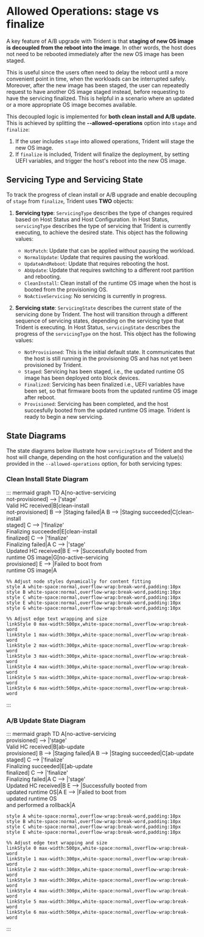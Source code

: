 # Allowed Operations: stage vs finalize

A key feature of A/B upgrade with Trident is that **staging of new OS image**
**is decoupled from the reboot into the image**. In other words, the host does
not need to be rebooted immediately after the new OS image has been staged.

This is useful since the users often need to delay the reboot until a more
convenient point in time, when the workloads can be interrupted safely.
Moreover, after the new image has been staged, the user can repeatedly request
to have another OS image staged instead, before requesting to have the
servicing finalized. This is helpful in a scenario where an updated or a more
appropriate OS image becomes available.

This decoupled logic is implemented for **both clean install and A/B update.**
This is achieved by splitting the **--allowed-operations** option into `stage`
and `finalize`:

1. If the user includes `stage` into allowed operations, Trident will
stage the new OS image.
2. If `finalize` is included, Trident will finalize the deployment,
by setting UEFI variables, and trigger the host's reboot into the new OS image.

## Servicing Type and Servicing State

To track the progress of clean install or A/B upgrade and enable decoupling of
`stage` from `finalize`, Trident uses **TWO** objects:

1. **Servicing type**: `ServicingType` describes the type of changes required
based on Host Status and Host Configuration. In Host Status, `servicingType`
describes the type of servicing that Trident is currently executing, to achieve
the desired state. This object has the following values:

   - `HotPatch`: Update that can be applied without pausing the workload.
   - `NormalUpdate`: Update that requires pausing the workload.
   - `UpdateAndReboot`: Update that requires rebooting the host.
   - `AbUpdate`:  Update that requires switching to a different root partition
      and rebooting.
   - `CleanInstall`: Clean install of the runtime OS image when the host is
      booted from the provisioning OS.
   - `NoActiveServicing`: No servicing is currently in progress.

2. **Servicing state**: `ServicingState` describes the current state of the
servicing done by Trident. The host will transition through a different
sequence of servicing states, depending on the servicing type that Trident is
executing. In Host Status, `servicingState` describes the progress of the
`servicingType` on the host. This object has the following values:

   - `NotProvisioned`: This is the initial default state. It communicates that
      the host is still running in the provisioning OS and has not yet been
      provisioned by Trident.
   - `Staged`: Servicing has been staged, i.e., the updated runtime OS image
      has been deployed onto block devices.
   - `Finalized`: Servicing has been finalized i.e., UEFI variables have been
      set, so that firmware boots from the updated runtime OS image after
      reboot.
   - `Provisioned`: Servicing has been completed, and the host succesfully
      booted from the updated runtime OS image. Trident is ready to begin a new
      servicing.

## State Diagrams

The state diagrams below illustrate how `servicingState` of Trident and the
host will change, depending on the host configuration and the value(s) provided
in the `--allowed-operations` option, for both servicing types:

### Clean Install State Diagram

::: mermaid
graph TD
    A[no-active-servicing <br/>not-provisioned] --> |'stage' <br/>Valid HC received|B[clean-install <br/>not-provisioned]
    B --> |Staging failed|A
    B --> |Staging succeeded|C[clean-install <br/>staged]
    C --> |'finalize'<br/>Finalizing succeeded|E[clean-install <br/>finalized]
    C --> |'finalize'<br/>Finalizing failed|A
    C --> |'stage'<br/>Updated HC received|B
    E --> |Successfully booted from<br/>runtime OS image|G[no-active-servicing <br/>provisioned]
    E --> |Failed to boot from<br/>runtime OS image|A

    %% Adjust node styles dynamically for content fitting
    style A white-space:normal,overflow-wrap:break-word,padding:10px
    style B white-space:normal,overflow-wrap:break-word,padding:10px
    style C white-space:normal,overflow-wrap:break-word,padding:10px
    style E white-space:normal,overflow-wrap:break-word,padding:10px
    style G white-space:normal,overflow-wrap:break-word,padding:10px

    %% Adjust edge text wrapping and size
    linkStyle 0 max-width:500px,white-space:normal,overflow-wrap:break-word
    linkStyle 1 max-width:300px,white-space:normal,overflow-wrap:break-word
    linkStyle 2 max-width:300px,white-space:normal,overflow-wrap:break-word
    linkStyle 3 max-width:300px,white-space:normal,overflow-wrap:break-word
    linkStyle 4 max-width:300px,white-space:normal,overflow-wrap:break-word
    linkStyle 5 max-width:300px,white-space:normal,overflow-wrap:break-word
    linkStyle 6 max-width:500px,white-space:normal,overflow-wrap:break-word
:::

### A/B Update State Diagram

::: mermaid
graph TD
    A[no-active-servicing <br/>provisioned] --> |'stage'<br/>Valid HC received|B[ab-update <br/>provisioned]
    B --> |Staging failed|A
    B --> |Staging succeeded|C[ab-update <br/>staged]
    C --> |'finalize'<br/>Finalizing succeeded|E[ab-update <br/>finalized]
    C --> |'finalize'<br/>Finalizing failed|A
    C --> |'stage'<br/>Updated HC received|B
    E --> |Successfully booted from<br/>updated runtime OS|A
    E --> |Failed to boot from<br/>updated runtime OS<br/>and performed a rollback|A

    style A white-space:normal,overflow-wrap:break-word,padding:10px
    style B white-space:normal,overflow-wrap:break-word,padding:10px
    style C white-space:normal,overflow-wrap:break-word,padding:10px
    style E white-space:normal,overflow-wrap:break-word,padding:10px

    %% Adjust edge text wrapping and size
    linkStyle 0 max-width:500px,white-space:normal,overflow-wrap:break-word
    linkStyle 1 max-width:300px,white-space:normal,overflow-wrap:break-word
    linkStyle 2 max-width:300px,white-space:normal,overflow-wrap:break-word
    linkStyle 3 max-width:300px,white-space:normal,overflow-wrap:break-word
    linkStyle 4 max-width:300px,white-space:normal,overflow-wrap:break-word
    linkStyle 5 max-width:300px,white-space:normal,overflow-wrap:break-word
    linkStyle 6 max-width:500px,white-space:normal,overflow-wrap:break-word
:::

